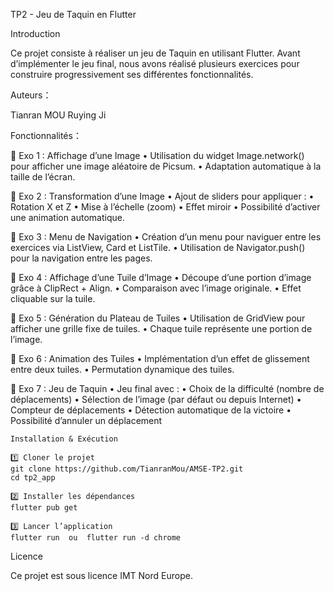 TP2 - Jeu de Taquin en Flutter 

Introduction 

Ce projet consiste à réaliser un jeu de Taquin en utilisant Flutter. Avant d’implémenter le jeu final, nous avons réalisé plusieurs exercices pour construire progressivement ses différentes fonctionnalités.


Auteurs：

 Tianran MOU
 Ruying Ji


 Fonctionnalités：

🔹 Exo 1 : Affichage d’une Image
	•	Utilisation du widget Image.network() pour afficher une image aléatoire de Picsum.
	•	Adaptation automatique à la taille de l’écran.

🔹 Exo 2 : Transformation d’une Image
	•	Ajout de sliders pour appliquer :
	•	Rotation X et Z
	•	Mise à l’échelle (zoom)
	•	Effet miroir
	•	Possibilité d’activer une animation automatique.

🔹 Exo 3 : Menu de Navigation
	•	Création d’un menu pour naviguer entre les exercices via ListView, Card et ListTile.
	•	Utilisation de Navigator.push() pour la navigation entre les pages.

🔹 Exo 4 : Affichage d’une Tuile d’Image
	•	Découpe d’une portion d’image grâce à ClipRect + Align.
	•	Comparaison avec l’image originale.
	•	Effet cliquable sur la tuile.

🔹 Exo 5 : Génération du Plateau de Tuiles
	•	Utilisation de GridView pour afficher une grille fixe de tuiles.
	•	Chaque tuile représente une portion de l’image.

🔹 Exo 6 : Animation des Tuiles
	•	Implémentation d’un effet de glissement entre deux tuiles.
	•	Permutation dynamique des tuiles.

🔹 Exo 7 : Jeu de Taquin
	•	Jeu final avec :
	•	Choix de la difficulté (nombre de déplacements)
	•	Sélection de l’image (par défaut ou depuis Internet)
	•	Compteur de déplacements
	•	Détection automatique de la victoire
	•	Possibilité d’annuler un déplacement

    Installation & Exécution

    1️⃣ Cloner le projet
    git clone https://github.com/TianranMou/AMSE-TP2.git
    cd tp2_app

    2️⃣ Installer les dépendances
    flutter pub get

    3️⃣ Lancer l’application
    flutter run  ou  flutter run -d chrome

Licence

Ce projet est sous licence IMT Nord Europe.
